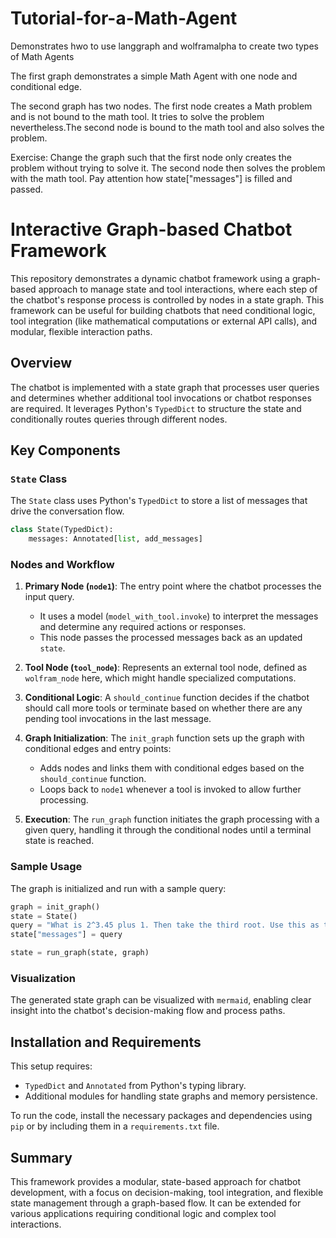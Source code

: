 # Tutorial-for-a-Math-Agent
Demonstrates hwo to use langgraph and wolframalpha to create two types of Math Agents

The first graph demonstrates a simple Math Agent with one node and conditional edge.


The second graph has two nodes. The first node creates a Math problem and is not bound to the math tool. It tries to solve the problem nevertheless.The second node is bound to the math tool and also solves the problem. 

Exercise: Change the graph such that the first node only creates the problem without trying to solve it. The second node then solves the problem with the math tool. Pay attention how state["messages"] is filled and passed. 

# Interactive Graph-based Chatbot Framework

This repository demonstrates a dynamic chatbot framework using a graph-based approach to manage state and tool interactions, where each step of the chatbot's response process is controlled by nodes in a state graph. This framework can be useful for building chatbots that need conditional logic, tool integration (like mathematical computations or external API calls), and modular, flexible interaction paths.

## Overview

The chatbot is implemented with a state graph that processes user queries and determines whether additional tool invocations or chatbot responses are required. It leverages Python's `TypedDict` to structure the state and conditionally routes queries through different nodes.

## Key Components

### `State` Class

The `State` class uses Python's `TypedDict` to store a list of messages that drive the conversation flow.

```python
class State(TypedDict):
    messages: Annotated[list, add_messages]
```

### Nodes and Workflow

1. **Primary Node (`node1`)**: The entry point where the chatbot processes the input query.
   - It uses a model (`model_with_tool.invoke`) to interpret the messages and determine any required actions or responses.
   - This node passes the processed messages back as an updated `state`.

2. **Tool Node (`tool_node`)**: Represents an external tool node, defined as `wolfram_node` here, which might handle specialized computations.

3. **Conditional Logic**: A `should_continue` function decides if the chatbot should call more tools or terminate based on whether there are any pending tool invocations in the last message.

4. **Graph Initialization**: The `init_graph` function sets up the graph with conditional edges and entry points:
   - Adds nodes and links them with conditional edges based on the `should_continue` function.
   - Loops back to `node1` whenever a tool is invoked to allow further processing.

5. **Execution**: The `run_graph` function initiates the graph processing with a given query, handling it through the conditional nodes until a terminal state is reached.

### Sample Usage

The graph is initialized and run with a sample query:

```python
graph = init_graph()
state = State()
query = "What is 2^3.45 plus 1. Then take the third root. Use this as the upper limit of the integral of log(x) with lower limit 1"
state["messages"] = query

state = run_graph(state, graph)
```

### Visualization

The generated state graph can be visualized with `mermaid`, enabling clear insight into the chatbot's decision-making flow and process paths.

## Installation and Requirements

This setup requires:
- `TypedDict` and `Annotated` from Python's typing library.
- Additional modules for handling state graphs and memory persistence.

To run the code, install the necessary packages and dependencies using `pip` or by including them in a `requirements.txt` file.

## Summary

This framework provides a modular, state-based approach for chatbot development, with a focus on decision-making, tool integration, and flexible state management through a graph-based flow. It can be extended for various applications requiring conditional logic and complex tool interactions.
